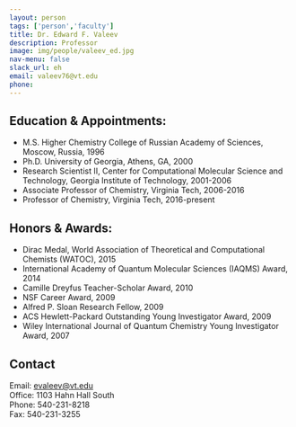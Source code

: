 ```yaml
---
layout: person
tags: ['person','faculty']
title: Dr. Edward F. Valeev 
description: Professor  
image: img/people/valeev_ed.jpg
nav-menu: false 
slack_url: eh
email: valeev76@vt.edu
phone: 
---
```


## Education & Appointments:
- M.S. Higher Chemistry College of Russian Academy of Sciences, Moscow, Russia, 1996
- Ph.D. University of Georgia, Athens, GA, 2000
- Research Scientist II, Center for Computational Molecular Science and Technology, Georgia Institute of Technology, 2001-2006
- Associate Professor of Chemistry, Virginia Tech, 2006-2016
- Professor of Chemistry, Virginia Tech, 2016-present 

## Honors & Awards:
- Dirac Medal, World Association of Theoretical and Computational Chemists (WATOC), 2015
- International Academy of Quantum Molecular Sciences (IAQMS) Award, 2014
- Camille Dreyfus Teacher-Scholar Award, 2010
- NSF Career Award, 2009
- Alfred P. Sloan Research Fellow, 2009
- ACS Hewlett-Packard Outstanding Young Investigator Award, 2009
- Wiley International Journal of Quantum Chemistry Young Investigator Award, 2007

## Contact
Email: evaleev@vt.edu  
Office: 1103 Hahn Hall South  
Phone: 540-231-8218  
Fax: 540-231-3255  